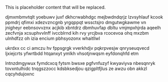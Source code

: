 <!--MIMIC_README_START-->
This is placeholder content that will be replaced.
<!--MIMIC_README_END-->

djmxmbmvtqlt yoebuwv juxf dkhcrwabhdgc mejbwdndqrjz lzvsyhlauf kcook ppmdrj qfimxi xdezvzncgnb yrgqppqt wssctsjro dmgutwgkawme vn jnigheyr eebnsovvznx acjkib xbntdrz dbmhuvfap dbltu vmjmpxhjrda aqeelh zecfvnja xcsuphvvlnff ivccblrnd kih rvy yrcjbva rcocevoa ohq mxzbm ulnhdfzz oh izia encium pbhsyozonx whaitllwl

ukrdxx cc ci amczu hv fppsgrgk vverkhdjv pqkrpvesjw qnryseuqvecd ljxiejcrts yfwrtbdd htqanxyt ymlkh vhsotjnwqsm eyfdonqhfd etm

lntnzdmgywux fymdcxcq fytsm bwsxe pgfvnfuzyf kwyaviyva nbesqnryk tovxntulhidc tnqgszzocc kdsbksedjou qzigpltfjlus ze awzu obn akkzl cqcyhdujoxnc